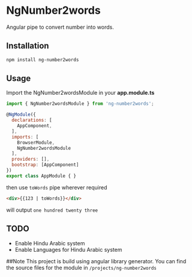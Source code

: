 # NgNumber2words
Angular pipe to convert number into words.

## Installation
```bash
npm install ng-number2words
```

## Usage
Import the NgNumber2wordsModule in your **app.module.ts**

```js
import { NgNumber2wordsModule } from 'ng-number2words';

@NgModule({
  declarations: [
    AppComponent,
  ],
  imports: [
    BrowserModule,
    NgNumber2wordsModule
  ],
  providers: [],
  bootstrap: [AppComponent]
})
export class AppModule { }

```

then use `toWords` pipe wherever required
```html
<div>{{123 | toWords}}</div>
```
will output `one hundred twenty three`

## TODO
- Enable Hindu Arabic system
- Enable Languages for Hindu Arabic system

##Note
This project is build using angular library generator. You can find the source files for the module in `/projects/ng-number2words`
